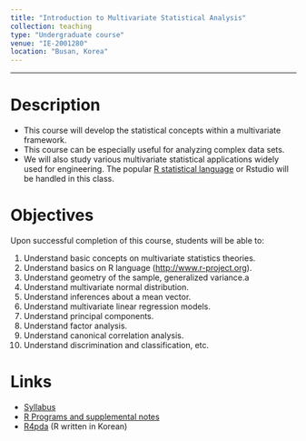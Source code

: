 ```yaml
---
title: "Introduction to Multivariate Statistical Analysis"
collection: teaching
type: "Undergraduate course"
venue: "IE-2001280"
location: "Busan, Korea"
---
```

---

Description
======
+ This course will develop the statistical concepts within a multivariate framework. 
+ This course can be especially useful for analyzing complex data sets.
+ We will also study various multivariate statistical applications widely used for engineering. 
  The popular [R statistical language](https://www.r-project.org/) 
  or Rstudio will be handled in this class.


Objectives 
======
Upon successful completion of this course, students will be able to:
1. Understand basic concepts on multivariate statistics theories.
1. Understand basics on R language (http://www.r-project.org).
1. Understand geometry of the sample, generalized variance.a 
1. Understand multivariate normal distribution. 
1. Understand inferences about a mean vector. 
1. Understand multivariate linear regression models. 
1. Understand principal components. 
1. Understand factor analysis. 
1. Understand canonical correlation analysis. 
1. Understand discrimination and classification, etc.



Links
======
+ [Syllabus](/files/syllabus/syl-IE-2001280-2023.pdf)
+ [R Programs and supplemental notes](https://github.com/AppliedStat/class/tree/master/IntMultiStat)
+ [R4pda](http://r4pda.co.kr/) (R written in Korean)


